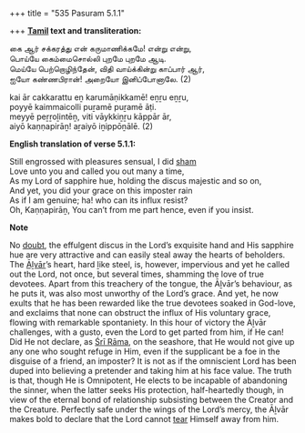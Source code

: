 +++
title = "535 Pasuram 5.1.1"

+++
**[Tamil](/definition/tamil#history "show Tamil definitions") text and transliteration:**

கை ஆர் சக்கரத்து என் கருமாணிக்கமே! என்று என்று,  
பொய்யே கைம்மைசொல்லி புறமே புறமே ஆடி.  
மெய்யே பெற்றொழிந்தேன், விதி வாய்க்கின்று காப்பார் ஆர்,  
ஐயோ கண்ணபிரான்! அறையோ இனிப்போனாலே. (2)

kai ār cakkarattu eṉ karumāṇikkamē! eṉṟu eṉṟu,  
poyyē kaimmaicolli puṟamē puṟamē āṭi.  
meyyē peṟṟoḻintēṉ, viti vāykkiṉṟu kāppār ār,  
aiyō kaṇṇapirāṉ! aṟaiyō iṉippōṉālē. (2)

**English translation of verse 5.1.1:**

Still engrossed with pleasures sensual, I did [sham](/definition/sam#history "show sham definitions")  
Love unto you and called you out many a time,  
As my Lord of sapphire hue, holding the discus majestic and so on,  
And yet, you did your grace on this imposter rain  
As if I am genuine; ha! who can its influx resist?  
Oh, Kaṇṇapirāṉ, You can’t from me part hence, even if you insist.

**Note**

No [doubt](/definition/doubt#history "show doubt definitions"), the effulgent discus in the Lord’s exquisite hand and His sapphire hue are very attractive and can easily steal away the hearts of beholders. The [Āḻvār](/definition/aḻvar#vaishnavism "show Āḻvār definitions")’s heart, hard ḻike steel, is, however, impervious and yet he called out the Lord, not once, but several times, shamming the love of true devotees. Apart from this treachery of the tongue, the Āḻvār’s behaviour, as he puts it, was also most unworthy of the Lord’s grace. And yet, he now exults that he has been rewarded like the true devotees soaked in God-love, and exclaims that none can obstruct the influx of His voluntary grace, flowing with remarkable spontaniety. In this hour of victory the Āḻvār challenges, with a gusto, even the Lord to get parted from him, if He can! Did He not declare, as [Śrī Rāma](/definition/shrirama#history "show Śrī Rāma definitions"), on the seashore, that He would not give up any one who sought refuge in Him, even if the supplicant be a foe in the disguise of a friend, an imposter? It is not as if the omniscient Lord has been duped into believing a pretender and taking him at his face value. The truth is that, though He is Omnipotent, He elects to be incapable of abandoning the sinner, when the latter seeks His protection, half-heartedly though, in view of the eternal bond of relationship subsisting between the Creator and the Creature. Perfectly safe under the wings of the Lord’s mercy, the Āḻvār makes bold to declare that the Lord cannot [tear](/definition/tear#history "show tear definitions") Himself away from him.


